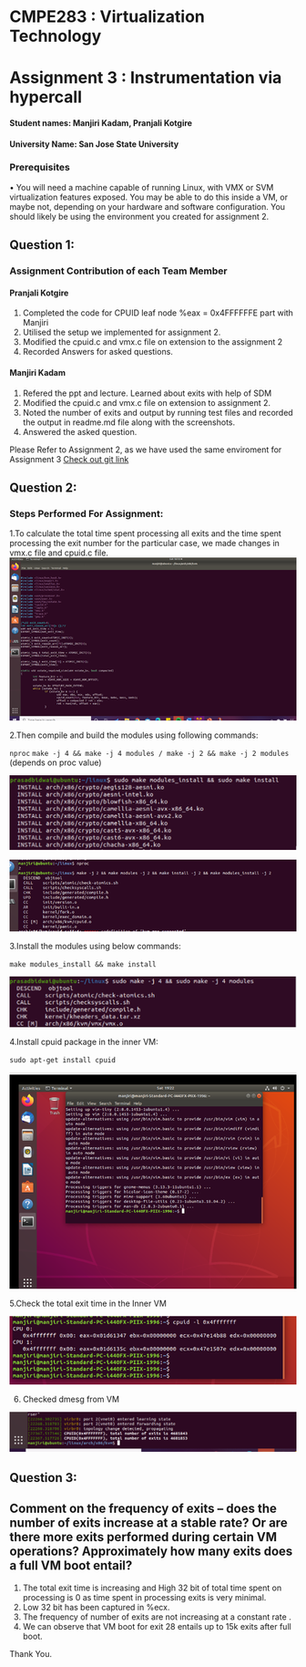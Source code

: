 # CMPE283 : Virtualization Technology
# Assignment 3 : Instrumentation via hypercall

 


#### Student names: Manjiri Kadam, Pranjali Kotgire
#### University Name: San Jose State University

### Prerequisites
• You will need a machine capable of running Linux, with VMX or SVM virtualization features exposed.
You may be able to do this inside a VM, or maybe not, depending on your hardware and software
configuration. You should likely be using the environment you created for assignment 2.

## Question 1:
### Assignment Contribution of each Team Member
#### Pranjali Kotgire 

1. Completed the code for CPUID leaf node %eax = 0x4FFFFFFE part with Manjiri
2. Utilised the setup we implemented for assignment 2.
3. Modified the cpuid.c and vmx.c file on extension to the assignment 2
4. Recorded Answers for asked questions.

#### Manjiri Kadam
1. Refered the ppt and lecture. Learned about exits with help of SDM
2. Modified the cpuid.c and vmx.c file on extension to assignment 2.
3. Noted the number of exits and output by running test files and recorded the output in readme.md file along with the screenshots.
4. Answered the asked question.

Please Refer to Assignment 2, as we have used the same enviroment for Assignment 3
[Check out git link]("https://github.com/Manjiri1101/283_VirtualizationTechnologies/tree/master/Assignment2")

## Question 2:
### Steps Performed For Assignment:
1.To calculate the total time spent processing all exits and the time spent processing the exit number for the particular case, we made changes in vmx.c file and cpuid.c file.
<img src="cpuid.c.png"/>

2.Then compile and build the modules using following commands:

`nproc`
`make -j 4 && make -j 4 modules / make -j 2 && make -j 2 modules` (depends on proc value)

![](https://github.com/Manjiri1101/283_VirtualizationTechnologies/blob/master/Assignment%203/makemodule.png)

<img src="make.png"/>


3.Install the modules using below commands:

`make modules_install && make install `

![](https://github.com/Manjiri1101/283_VirtualizationTechnologies/blob/master/Assignment%203/buildmodu.png)

4.Install cpuid package in the inner VM:

`sudo apt-get install cpuid`

<img src="cpuidpkg.png" />


5.Check the total exit time in the Inner VM

<img src="opinnerv.png" />

6. Checked dmesg from VM
<img src="dmesg.png" />

## Question 3:
## Comment on the frequency of exits – does the number of exits increase at a stable rate? Or are there more exits performed during certain VM operations? Approximately how many exits does a full VM boot entail?

1. The total exit time is increasing and High 32 bit of total time spent on processing is 0 as time spent in processing exits is very minimal. 
2. Low 32 bit has been captured in %ecx.
3. The frequency of number of  exits are not increasing at a constant rate . 
4. We can observe that VM boot for exit 28 entails up to 15k exits after full boot.



Thank You.


